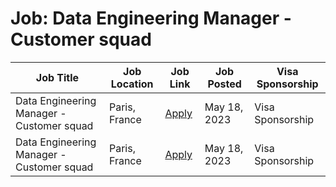 # Job: Data Engineering Manager - Customer squad

| Job Title | Job Location | Job Link | Job Posted | Visa Sponsorship |
| --- | --- | --- | --- | --- |
| Data Engineering Manager - Customer squad | Paris, France | [Apply](https://jobs.lever.co/backmarket/fc1674d3-4bb5-4a29-9302-b4c2769d6f7d) | May 18, 2023 | Visa Sponsorship |
| Data Engineering Manager - Customer squad | Paris, France | [Apply](https://jobs.lever.co/backmarket/fc1674d3-4bb5-4a29-9302-b4c2769d6f7d) | May 18, 2023 | Visa Sponsorship |
